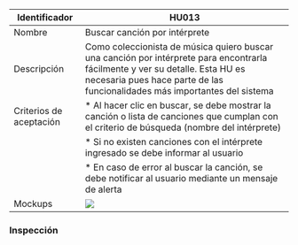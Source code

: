 | Identificador           | HU013                   | 
|-------------------------|------------------------------| 
| Nombre                  | Buscar canción por intérprete | 
| Descripción             | Como coleccionista de música quiero buscar una canción por intérprete para encontrarla fácilmente y ver su detalle. Esta HU es necesaria pues hace parte de las funcionalidades más importantes del sistema | 
| Criterios de aceptación | * Al hacer clic en buscar, se debe mostrar la canción o lista de canciones que cumplan con el criterio de búsqueda (nombre del intérprete) |
| | * Si no existen canciones con el intérprete ingresado se debe informar al usuario |
| | * En caso de error al buscar la canción, se debe notificar al usuario mediante un mensaje de alerta |
| Mockups                 | ![](https://github.com/MISW-4101-Practicas/TutorialCanciones/wiki/mockups/buscar_cancion_interprete.png)                 | 

### Inspección
